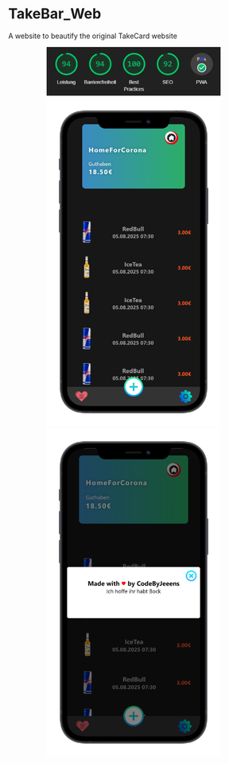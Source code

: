 # TakeBar_Web
 A website to beautify the original TakeCard website

<p align="center">
  <img src="assets/mockups/per.png" width="350">
  <img src="assets/mockups/app1_iphone12black_portrait.png" width="350">
  <img src="assets/mockups/app2_iphone12black_portrait.png" width="350">
</p>
